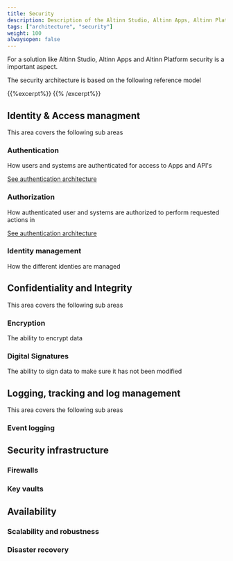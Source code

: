 ```yaml
---
title: Security
description: Description of the Altinn Studio, Altinn Apps, Altinn Platform security architecture.
tags: ["architecture", "security"]
weight: 100
alwaysopen: false
---
```



For a solution like Altinn Studio, Altinn Apps and Altinn Platform security is a important aspect.

The security architecture is based on the following reference model

{{%excerpt%}}
<object data="/architecture/security/securityarchitecture.svg" type="image/svg+xml" style="width: 100%;"></object>
{{% /excerpt%}}


## Identity & Access managment
This area covers the following sub areas

### Authentication
How users and systems are authenticated for access to Apps and API's 

[See authentication architecture](authentication)

### Authorization
How authenticated user and systems are authorized to perform requested actions in 

[See authentication architecture](authorization)

### Identity management
How the different identies are managed 

## Confidentiality and Integrity
This area covers the following sub areas

### Encryption
The ability to encrypt data 

### Digital Signatures
The ability to sign data to make sure it has not been modified

## Logging, tracking and log management
This area covers the following sub areas

### Event logging

## Security infrastructure

### Firewalls

### Key vaults

## Availability

### Scalability and robustness

### Disaster recovery





